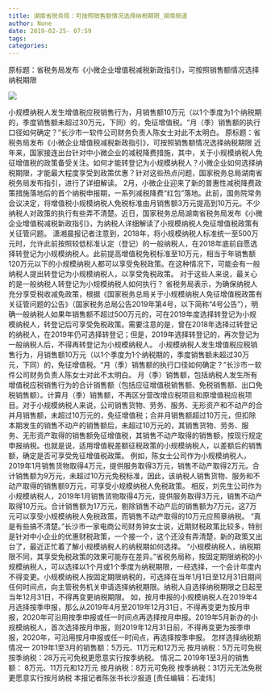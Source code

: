 ```yaml
---
title: 湖南省税务局：可按照销售额情况选择纳税期限_湖南频道
author: None
date: 2019-02-25- 07:59
tags: 
categories: 
---
```

原标题：省税务局发布《小微企业增值税减税新政指引》，可按照销售额情况选择纳税期限
<!-- more -->
                
<img align="center" border="0" src="http://p2.ifengimg.com/a/2016/0810/204c433878d5cf9size1_w16_h16.png" />
                
            
小规模纳税人发生增值税应税销售行为，月销售额10万元（以1个季度为1个纳税期的，季度销售额未超过30万元，下同）的，免征增值税。“月（季）销售额的执行口径如何确定？”长沙市一软件公司财务负责人陈女士对此不太明白。
原标题：省税务局发布《小微企业增值税减税新政指引》，可按照销售额情况选择纳税期限
近年来，国家接连出台针对中小微企业的减税降费措施，其中，关于小规模纳税人免征增值税的政策备受关注。如何才能转登记为小规模纳税人？小微企业如何选择纳税期限，才能最大程度享受到政策优惠？针对这些热点问题，国家税务总局湖南省税务局发布指引，进行了详细解读。
2月，小微企业迎来了新的普惠性减税降费政策措施落地后的首个纳税申报期，一系列减税降费“红包”落地。此前，国务院常务会议决定，将增值税小规模纳税人免税标准由月销售额3万元提高到10万元。不少纳税人对政策的执行有些弄不清楚。近日，国家税务总局湖南省税务局发布《小微企业增值税减税新政指引》，为纳税人详细解读了小规模纳税人免征增值税政策有关征管问题。
潇湘晨报记者注意到，2018年，将小规模纳税人标准统一至500万元时，允许此前按照较低标准认定（登记）的一般纳税人，在2018年底前自愿选择转登记为小规模纳税人。此前提高增值税免税标准至10万元，相当于年销售额120万元以下的小规模纳税人都可以享受免税政策。在这种情况下，可能会有一般纳税人提出转登记为小规模纳税人，以享受免税政策。
对于这些人来说，最关心的是一般纳税人转登记为小规模纳税人如何执行？
省税务局表示，为确保纳税人充分享受税收减免政策，根据《国家税务总局关于小规模纳税人免征增值税政策有关征管问题的公告》（国家税务总局公告2019年第4号，以下简称“4号公告”），明确一般纳税人如果年销售额不超过500万元的，可在2019年度选择转登记为小规模纳税人，转登记后可享受免税政策。需要注意的是，曾在2018年选择过转登记的纳税人，在2019年仍可选择转登记；但是，2019年选择转登记的，再次登记为一般纳税人后，不得再转登记为小规模纳税人。
小规模纳税人发生增值税应税销售行为，月销售额10万元（以1个季度为1个纳税期的，季度销售额未超过30万元，下同）的，免征增值税。“月（季）销售额的执行口径如何确定？”长沙市一软件公司财务负责人陈女士对此不太明白。
月（季）销售额，包括纳税人发生所有增值税应税销售行为的合计销售额（包括应征增值税销售额、免税销售额、出口免税销售额）。计算月（季）销售额，不再区分营改增应税项目和原增值税应税项目。对于小规模纳税人来说，公司销售货物、劳务、服务、无形资产和不动产的合并月销售额，未超过10万元的，免征增值税；合并月销售额超过10万元，但扣除本期发生的销售不动产的销售额后，未超过10万元的，其销售货物、劳务、服务、无形资产取得的销售额免征增值税，其销售不动产取得的销售额，按现行规定申报纳税。也就是说，适用增值税差额征税政策的小规模纳税人，以差额后的销售额，确定是否可享受免征增值税政策。
例如，陈女士公司作为小规模纳税人，2019年1月销售货物取得4万元，提供服务取得3万元，销售不动产取得2万元。合计销售额为9万元，未超过10万元免税标准，因此，该纳税人销售货物、服务和不动产取得的销售额9万元，可享受小规模纳税人免税政策。
相反，刘先生公司作为小规模纳税人，2019年1月销售货物取得4万元，提供服务取得3万元，销售不动产取得10万元。合计销售额为17万元，剔除销售不动产后的销售额为7万元，这7万元可以享受小规模纳税人免税政策，而销售不动产取得的10万元应照章纳税。
“真是有些搞不清楚。”长沙市一家电商公司财务钟女士说，近期财税政策比较多，特别是针对中小企业的优惠财税政策，一个接一个，这个还没有弄清楚，新的政策又出台了，最近正忙着了解小规模纳税人的纳税期如何选择。
“小规模纳税人，纳税期限不同，其享受免税政策的效果可能存在差异。”省税务局称，按固定期限纳税的小规模纳税人，可以选择以1个月或1个季度为纳税期限，一经选择，一个会计年度内不得变更。小规模纳税人按固定期限纳税的，可选择在当年1月1日至12月31日期间任何时间点，向主管税务机关申请选择纳税期限。纳税人自选择纳税期限之日起至当年12月31日，不得再变更纳税期限。
如，按月申报的小规模纳税人在2019年4月选择按季申报，那么从2019年4月至2019年12月31日，不得再变更为按月申报，2020年可沿用按季申报或任一时间点再选择按月申报。2019年5月新办的小规模纳税人，首次选择按月申报，则2019年12月31日前，不得再变更为按季申报，2020年，可沿用按月申报或任一时间点，再选择按季申报。
怎样选择纳税期
情况一
2019年1至3月的销售额：5万元、11万元和12万元
按月纳税：5万元可免税
按季纳税：28万元可免税更愿意实行按季纳税。
情况二
2019年1至3月的销售额：
8万元、11万元和12万元
按月纳税：8万元可免税
按季纳税：31万元无法免税
更愿意实行按月纳税
本报记者陈张书长沙报道
[责任编辑：石凌炜]
            
